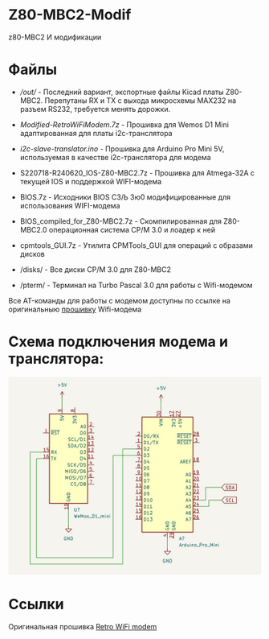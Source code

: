 # Z80-MBC2-Modif
z80-MBC2 И модификации


# Файлы
* */out/* - Последний вариант, экспортные файлы Kicad платы Z80-MBC2. Перепутаны RX и TX с выхода микросхемы MAX232 на разъем RS232, требуется менять дорожки.

* *Modified-RetroWiFiModem.7z* - Прошивка для Wemos D1 Mini адаптированная для платы i2c-транслятора

* _i2c-slave-translator.ino_ - Прошивка для Arduino Pro Mini 5V, используемая в качестве i2c-транслятора для модема

* S220718-R240620_IOS-Z80-MBC2.7z - Прошивка для Atmega-32A с текущей IOS и поддержкой WIFI-модема

* BIOS.7z - Исходники BIOS СЗ/Ь 3ю0 модифицированные для использования WIFI-модема

* BIOS_compiled_for_Z80-MBC2.7z - Скомпилированная для Z80-MBC2.0 операционная система CP/M 3.0 и лоадер к ней

* cpmtools_GUI.7z - Утилита CPMTools_GUI для операций с образами дисков

* /disks/ - Все диски CP/M 3.0 для Z80-MBC2

* /pterm/ - Терминал на Turbo Pascal 3.0 для работы с Wifi-модемом

Все AT-команды для работы с модемом доступны по ссылке на оригинальныю [прошивку](https://github.com/mecparts/RetroWiFiModem) Wifi-модема

# Схема подключения модема и транслятора:
![Схема подключения модема и транслятора](/img/I2c_modem.jpg)

# Ссылки
Оригинальная прошивка [Retro WiFi modem](https://github.com/mecparts/RetroWiFiModem)
